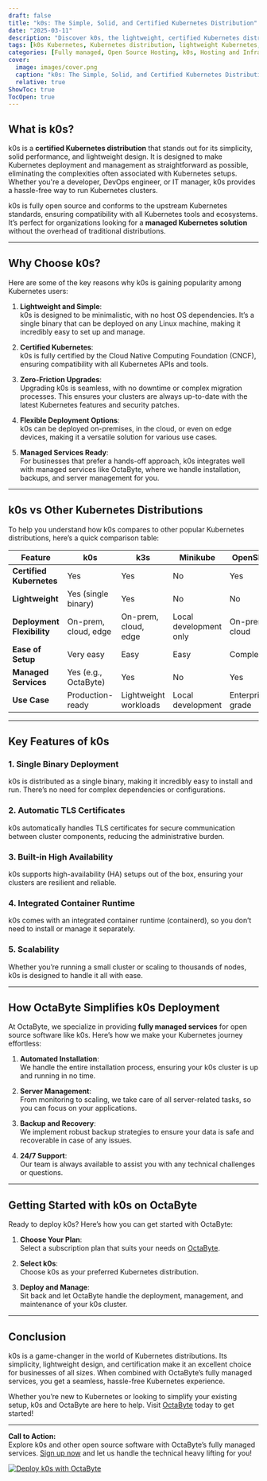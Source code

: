 ```yaml
---
draft: false
title: "k0s: The Simple, Solid, and Certified Kubernetes Distribution"
date: "2025-03-11"
description: "Discover k0s, the lightweight, certified Kubernetes distribution designed for simplicity and reliability. Learn how k0s simplifies Kubernetes deployment and management, and why it’s the perfect choice for your container orchestration needs."
tags: [k0s Kubernetes, Kubernetes distribution, lightweight Kubernetes, k0s vs other Kubernetes, managed Kubernetes, Kubernetes deployment, container orchestration, open source Kubernetes, k0s features, Kubernetes management]
categories: [Fully managed, Open Source Hosting, k0s, Hosting and Infrastructure, Containers]
cover:
  image: images/cover.png
  caption: "k0s: The Simple, Solid, and Certified Kubernetes Distribution"
  relative: true
ShowToc: true
TocOpen: true
---
```



## What is k0s?

k0s is a **certified Kubernetes distribution** that stands out for its simplicity, solid performance, and lightweight design. It is designed to make Kubernetes deployment and management as straightforward as possible, eliminating the complexities often associated with Kubernetes setups. Whether you're a developer, DevOps engineer, or IT manager, k0s provides a hassle-free way to run Kubernetes clusters.

k0s is fully open source and conforms to the upstream Kubernetes standards, ensuring compatibility with all Kubernetes tools and ecosystems. It’s perfect for organizations looking for a **managed Kubernetes solution** without the overhead of traditional distributions.

---

## Why Choose k0s?

Here are some of the key reasons why k0s is gaining popularity among Kubernetes users:

1. **Lightweight and Simple**:  
   k0s is designed to be minimalistic, with no host OS dependencies. It’s a single binary that can be deployed on any Linux machine, making it incredibly easy to set up and manage.

2. **Certified Kubernetes**:  
   k0s is fully certified by the Cloud Native Computing Foundation (CNCF), ensuring compatibility with all Kubernetes APIs and tools.

3. **Zero-Friction Upgrades**:  
   Upgrading k0s is seamless, with no downtime or complex migration processes. This ensures your clusters are always up-to-date with the latest Kubernetes features and security patches.

4. **Flexible Deployment Options**:  
   k0s can be deployed on-premises, in the cloud, or even on edge devices, making it a versatile solution for various use cases.

5. **Managed Services Ready**:  
   For businesses that prefer a hands-off approach, k0s integrates well with managed services like OctaByte, where we handle installation, backups, and server management for you.

---

## k0s vs Other Kubernetes Distributions

To help you understand how k0s compares to other popular Kubernetes distributions, here’s a quick comparison table:

| Feature                  | k0s                          | k3s                          | Minikube                    | OpenShift                   |
|--------------------------|------------------------------|------------------------------|-----------------------------|-----------------------------|
| **Certified Kubernetes** | Yes                          | Yes                          | No                          | Yes                         |
| **Lightweight**          | Yes (single binary)          | Yes                          | No                          | No                          |
| **Deployment Flexibility**| On-prem, cloud, edge        | On-prem, cloud, edge        | Local development only      | On-prem, cloud              |
| **Ease of Setup**        | Very easy                    | Easy                         | Easy                        | Complex                     |
| **Managed Services**     | Yes (e.g., OctaByte)         | Yes                          | No                          | Yes                         |
| **Use Case**             | Production-ready             | Lightweight workloads        | Local development           | Enterprise-grade            |

---

## Key Features of k0s

### 1. Single Binary Deployment  
k0s is distributed as a single binary, making it incredibly easy to install and run. There’s no need for complex dependencies or configurations.

### 2. Automatic TLS Certificates  
k0s automatically handles TLS certificates for secure communication between cluster components, reducing the administrative burden.

### 3. Built-in High Availability  
k0s supports high-availability (HA) setups out of the box, ensuring your clusters are resilient and reliable.

### 4. Integrated Container Runtime  
k0s comes with an integrated container runtime (containerd), so you don’t need to install or manage it separately.

### 5. Scalability  
Whether you’re running a small cluster or scaling to thousands of nodes, k0s is designed to handle it all with ease.

---

## How OctaByte Simplifies k0s Deployment

At OctaByte, we specialize in providing **fully managed services** for open source software like k0s. Here’s how we make your Kubernetes journey effortless:

1. **Automated Installation**:  
   We handle the entire installation process, ensuring your k0s cluster is up and running in no time.

2. **Server Management**:  
   From monitoring to scaling, we take care of all server-related tasks, so you can focus on your applications.

3. **Backup and Recovery**:  
   We implement robust backup strategies to ensure your data is safe and recoverable in case of any issues.

4. **24/7 Support**:  
   Our team is always available to assist you with any technical challenges or questions.

---

## Getting Started with k0s on OctaByte

Ready to deploy k0s? Here’s how you can get started with OctaByte:

1. **Choose Your Plan**:  
   Select a subscription plan that suits your needs on [OctaByte](https://octabyte.io).

2. **Select k0s**:  
   Choose k0s as your preferred Kubernetes distribution.

3. **Deploy and Manage**:  
   Sit back and let OctaByte handle the deployment, management, and maintenance of your k0s cluster.

---

## Conclusion

k0s is a game-changer in the world of Kubernetes distributions. Its simplicity, lightweight design, and certification make it an excellent choice for businesses of all sizes. When combined with OctaByte’s fully managed services, you get a seamless, hassle-free Kubernetes experience.

Whether you’re new to Kubernetes or looking to simplify your existing setup, k0s and OctaByte are here to help. Visit [OctaByte](https://octabyte.io) today to get started!

---

**Call to Action:**  
Explore k0s and other open source software with OctaByte’s fully managed services. [Sign up now](https://octabyte.io) and let us handle the technical heavy lifting for you!

[![Deploy k0s with OctaByte](/images/deploy-on-octabyte.png)](https://octabyte.io/fully-managed-open-source-services/hosting-and-infrastructure/containers/k0s)